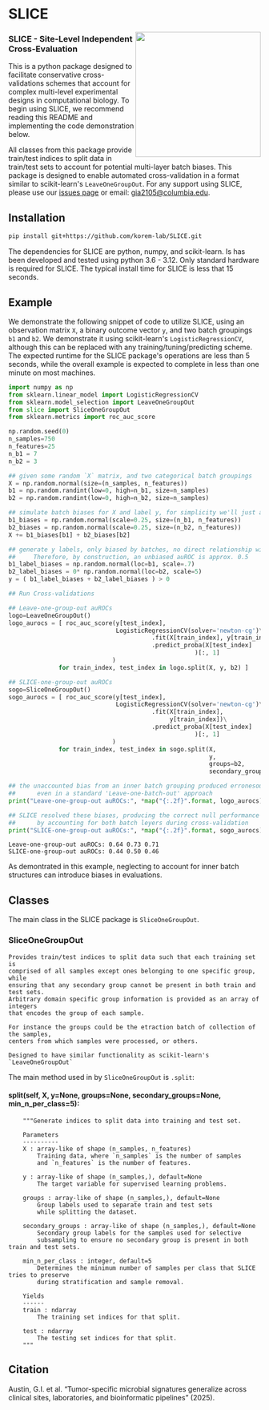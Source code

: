 **SLICE**
=============
<!-- badges: start -->
<!-- [![main](https://github.com/korem-lab/SLICE/actions/workflows/main.yml/badge.svg)](https://github.com/korem-lab/SLICE/actions/workflows/main.yml)
<!-- badges: end -->
<img src='vignettes/SLICE_logo.png' align="right" height="250" />

### SLICE - Site-Level Independent Cross-Evaluation

This is a python package designed to facilitate conservative cross-validations schemes that account for complex multi-level experimental designs in computational biology. To begin using SLICE, we recommend reading this README and implementing the code demonstration below.
<!--  reading it's [documentation pages](https://korem-lab.github.io/SLICE/). -->


All classes from this package provide train/test indices to split data in train/test sets to account for potential multi-layer batch biases. This package is designed to enable automated cross-validation in a format similar to scikit-learn's `LeaveOneGroupOut`. 
For any support using SLICE, please use our <a href="https://github.com/korem-lab/SLICE/issues">issues page</a> or email: gia2105@columbia.edu.

**Installation**
-------------------
```bash
pip install git+https://github.com/korem-lab/SLICE.git
```
The dependencies for SLICE are python, numpy, and scikit-learn. Is has been developed and tested using python 3.6 - 3.12. Only standard hardware is required for SLICE. The typical install time for SLICE is less that 15 seconds. 


**Example**
-----------------
We demonstrate the following snippet of code to utilize SLICE, using an observation matrix `X`, a binary outcome vector `y`, and two batch groupings `b1` and `b2`. We demonstrate it using scikit-learn's `LogisticRegressionCV`, although this can be replaced with any training/tuning/predicting scheme. The expected runtime for the SLICE package's operations are less than 5 seconds, while the overall example is expected to complete in less than one minute on most machines.

```python
import numpy as np 
from sklearn.linear_model import LogisticRegressionCV
from sklearn.model_selection import LeaveOneGroupOut
from slice import SliceOneGroupOut
from sklearn.metrics import roc_auc_score

np.random.seed(0)
n_samples=750
n_features=25
n_b1 = 7
n_b2 = 3

## given some random `X` matrix, and two categorical batch groupings
X = np.random.normal(size=(n_samples, n_features))
b1 = np.random.randint(low=0, high=n_b1, size=n_samples)
b2 = np.random.randint(low=0, high=n_b2, size=n_samples)

## simulate batch biases for X and label y, for simplicity we'll just add biased noise to X
b1_biases = np.random.normal(scale=0.25, size=(n_b1, n_features))
b2_biases = np.random.normal(scale=0.25, size=(n_b2, n_features))
X += b1_biases[b1] + b2_biases[b2]

## generate y labels, only biased by batches, no direct relationship with X
##     Therefore, by construction, an unbiased auROC is approx. 0.5
b1_label_biases = np.random.normal(loc=b1, scale=.7)
b2_label_biases = 0* np.random.normal(loc=b2, scale=5)
y = ( b1_label_biases + b2_label_biases ) > 0

## Run Cross-validations

## Leave-one-group-out auROCs
logo=LeaveOneGroupOut()
logo_aurocs = [ roc_auc_score(y[test_index],
                              LogisticRegressionCV(solver='newton-cg')\
                                        .fit(X[train_index], y[train_index])\
                                        .predict_proba(X[test_index]
                                                    )[:, 1]
                             )
              for train_index, test_index in logo.split(X, y, b2) ]

## SLICE-one-group-out auROCs
sogo=SliceOneGroupOut()
sogo_aurocs = [ roc_auc_score(y[test_index],
                              LogisticRegressionCV(solver='newton-cg')\
                                        .fit(X[train_index], 
                                             y[train_index])\
                                        .predict_proba(X[test_index]
                                                    )[:, 1]
                             )
              for train_index, test_index in sogo.split(X, 
                                                        y, 
                                                        groups=b2, 
                                                        secondary_groups=b1) ]

## the unaccounted bias from an inner batch grouping produced erronesouly high auROCs
##      even in a standard 'Leave-one-batch-out' approach
print("Leave-one-group-out auROCs:", *map("{:.2f}".format, logo_aurocs))

## SLICE resolved these biases, producing the correct null performance
##      by accounting for both batch leyers during cross-validation
print("SLICE-one-group-out auROCs:", *map("{:.2f}".format, sogo_aurocs))
```

    Leave-one-group-out auROCs: 0.64 0.73 0.71
    SLICE-one-group-out auROCs: 0.44 0.50 0.46


As demontrated in this example, neglecting to account for inner batch structures can introduce biases in evaluations.



**Classes**
---------
The main class in the SLICE package is `SliceOneGroupOut`. 

### SliceOneGroupOut

    Provides train/test indices to split data such that each training set is
    comprised of all samples except ones belonging to one specific group, while
    ensuring that any secondary group cannot be present in both train and test sets.
    Arbitrary domain specific group information is provided as an array of integers
    that encodes the group of each sample.

    For instance the groups could be the etraction batch of collection of the samples, 
    centers from which samples were processed, or others. 

    Designed to have similar functionality as scikit-learn's `LeaveOneGroupOut`

The main method used in by `SliceOneGroupOut` is `.split`:

#### split(self, X, y=None, groups=None, secondary_groups=None, min_n_per_class=5):
        """Generate indices to split data into training and test set.

        Parameters
        ----------
        X : array-like of shape (n_samples, n_features)
            Training data, where `n_samples` is the number of samples
            and `n_features` is the number of features.

        y : array-like of shape (n_samples,), default=None
            The target variable for supervised learning problems.

        groups : array-like of shape (n_samples,), default=None
            Group labels used to separate train and test sets
            while splitting the dataset.
            
        secondary_groups : array-like of shape (n_samples,), default=None
            Secondary group labels for the samples used for selective 
            subsampling to ensure no secondary group is present in both train and test sets.
            
        min_n_per_class : integer, default=5
            Determines the minimum number of samples per class that SLICE tries to preserve
            during stratification and sample removal.

        Yields
        ------
        train : ndarray
            The training set indices for that split.

        test : ndarray
            The testing set indices for that split.
        """


**Citation**
-------
Austin, G.I. et al. “Tumor-specific microbial signatures generalize across clinical sites, laboratories, and bioinformatic pipelines” (2025).
